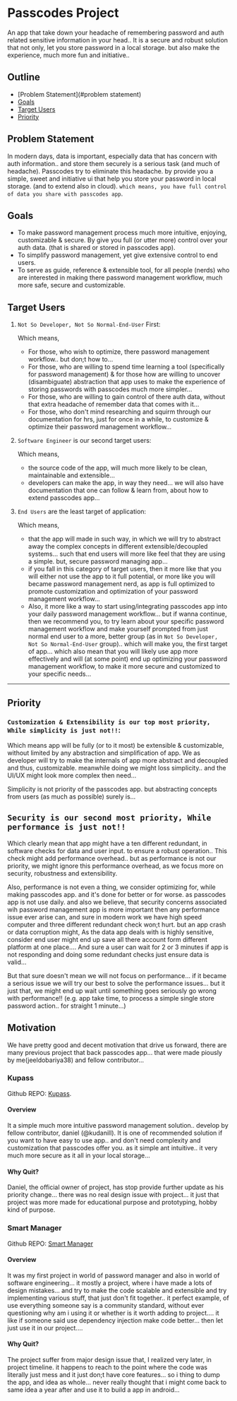 # Passcodes Project

An app that take down your headache of remembering password and auth related sensitive information in your head.. It is a secure and robust solution that not only, let you store password in a local storage. but also make the experience, much more fun and initiative..

## Outline

-   [Problem Statement](#problem statement)
-   [Goals](#goals)
-   [Target Users](#target-users)
-   [Priority](#priority)

## Problem Statement

In modern days, data is important, especially data that has concern with auth information.. and store them securely is a serious task (and much of headache). Passcodes try to eliminate this headache. by provide you a simple, sweet and initiative ui that help you store your password in local storage. (and to extend also in cloud). `which means, you have full control of data you share with passcodes app`.

## Goals

-   To make password management process much more intuitive, enjoying, customizable & secure. By give you full (or utter more) control over your auth data. (that is shared or stored in passcodes app).
-   To simplify password management, yet give extensive control to end users.
-   To serve as guide, reference & extensible tool, for all people (nerds) who are interested in making there password management workflow, much more safe, secure and customizable.

## Target Users

1. `Not So Developer, Not So Normal-End-User` First:

    Which means,

    - For those, who wish to optimize, there password management workflow.. but don;t how to...
    - For those, who are willing to spend time learning a tool (specifically for password management) & for those how are willing to uncover (disambiguate) abstraction that app uses to make the experience of storing passwords with passcodes much more simpler...
    - For those, who are willing to gain control of there auth data, without that extra headache of remember data that comes with it...
    - For those, who don't mind researching and squirm through our documentation for hrs, just for once in a while, to customize & optimize their password management workflow...

2. `Software Engineer` is our second target users:

    Which means,

    - the source code of the app, will much more likely to be clean, maintainable and extensible...
    - developers can make the app, in way they need... we will also have documentation that one can follow & learn from, about how to extend passcodes app...

3. `End Users` are the least target of application:

    Which means,

    - that the app will made in such way, in which we will try to abstract away the complex concepts in different extensible/decoupled systems... such that end users will more like feel that they are using a simple. but, secure password managing app...
    - if you fall in this category of target users, then it more like that you will either not use the app to it full potential, or more like you will became password management nerd, as app is full optimized to promote customization and optimization of your password management workflow...
    - Also, it more like a way to start using/integrating passcodes app into your daily password management workflow... but if wanna continue, then we recommend you, to try learn about your specific password management workflow and make yourself prompted from just normal end user to a more, better group (as in `Not So Developer, Not So Normal-End-User` group).. which will make you, the first target of app... which also mean that you will likely use app more effectively and will (at some point) end up optimizing your password management workflow, to make it more secure and customized to your specific needs...

---

## Priority

### `Customization & Extensibility is our top most priority, While simplicity is just not!!`:

Which means app will be fully (or to it most) be extensible & customizable, without limited by any abstraction and simplification of app. We as developer will try to make the internals of app more abstract and decoupled and thus, customizable. meanwhile doing we might loss simplicity.. and the UI/UX might look more complex then need...

Simplicity is not priority of the passcodes app. but abstracting concepts from users (as much as possible) surely is...

## `Security is our second most priority, While performance is just not!!`

Which clearly mean that app might have a ten different redundant, in software checks for data and user input. to ensure a robust operation.. This check might add performance overhead.. but as performance is not our priority, we might ignore this performance overhead, as we focus more on security, robustness and extensibility.

Also, performance is not even a thing, we consider optimizing for, while making passcodes app. and it's done for better or for worse. as passcodes app is not use daily. and also we believe, that security concerns associated wih password management app is more important then any performance issue ever arise can, and sure in modern work we have high speed computer and three different redundant check won;t hurt. but an app crash or data corruption might, As the data app deals with is highly sensitive, consider end user might end up save all there account form different platform at one place.... And sure a user can wait for 2 or 3 minutes if app is not responding and doing some redundant checks just ensure data is valid...

But that sure doesn't mean we will not focus on performance... if it became a serious issue we will try our best to solve the performance issues... but it just that, we might end up wait until something goes seriously go wrong with performance!! (e.g. app take time, to process a simple single store password action.. for straight 1 minute...)

## Motivation

We have pretty good and decent motivation that drive us forward, there are many previous project that back passcodes app... that were made piously by me(jeeldobariya38) and fellow contributor...

### Kupass

Github REPO: [Kupass](https://github.com/kudanilll/kupass).

#### Overview

It a simple much more intuitive password management solution.. develop by fellow contributor, daniel (@kudanill). It is one of recommended solution if you want to have easy to use app.. and don't need complexity and customization that passcodes offer you. as it simple ant intuitive.. it very much more secure as it all in your local storage...

#### Why Quit?

Daniel, the official owner of project, has stop provide further update as his priority change... there was no real design issue with project... it just that project was more made for educational purpose and prototyping, hobby kind of purpose.

### Smart Manager

Github REPO: [Smart Manager](https://github.com/JeelDobariya38/Smart-Manager)

#### Overview

It was my first project in world of password manager and also in world of software engineering... it mostly a project, where i have made a lots of design mistakes... and try to make the code scalable and extensible and try implementing various stuff, that just don't fit together.. it perfect example, of use everything someone say is a community standard, without ever questioning why am i using it or whether is it worth adding to project.... it like if someone said use dependency injection make code better... then let just use it in our project....

#### Why Quit?

The project suffer from major design issue that, I realized very later, in project timeline. it happens to reach to the point where the code was literally just mess and it just don;t have core features... so i thing to dump the app, and idea as whole... never really thought that i might come back to same idea a year after and use it to build a app in android...

